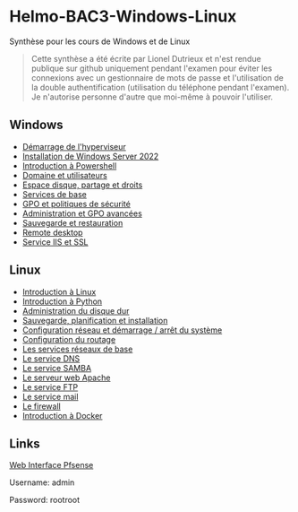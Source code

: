 # Helmo-BAC3-Windows-Linux
Synthèse pour les cours de Windows et de Linux

> Cette synthèse a été écrite par Lionel Dutrieux et n'est rendue publique sur github uniquement pendant l'examen pour éviter les connexions avec un gestionnaire de mots de passe et l'utilisation de la double authentification (utilisation du téléphone pendant l'examen).
> Je n'autorise personne d'autre que moi-même à pouvoir l'utiliser.

## Windows

- [Démarrage de l'hyperviseur](Windows/1-hyperviseur.md)
- [Installation de Windows Server 2022](Windows/2-installation.md)
- [Introduction à Powershell](Windows/3-powershell.md)
- [Domaine et utilisateurs](Windows/4-domaine.md)
- [Espace disque, partage et droits](Windows/5-disque.md)
- [Services de base](Windows/6-services.md)
- [GPO et politiques de sécurité](Windows/7-gpo.md)
- [Administration et GPO avancées](Windows/8-admin-gpo.md)
- [Sauvegarde et restauration](Windows/9-sauvegarde.md)
- [Remote desktop](Windows/10-remote.md)
- [Service IIS et SSL](Windows/11-IIS-SSL.md)


## Linux

- [Introduction à Linux](Linux/1-introduction.md)
- [Introduction à Python](Linux/2-python.md)
- [Administration du disque dur](Linux/3-disque.md)
- [Sauvegarde, planification et installation](Linux/4-sauvegarde.md)
- [Configuration réseau et démarrage / arrêt du système](Linux/5-reseau.md)
- [Configuration du routage](https://)
- [Les services réseaux de base](https://)
- [Le service DNS](https://)
- [Le service SAMBA](https://)
- [Le serveur web Apache](https://)
- [Le service FTP](https://)
- [Le service mail](https://)
- [Le firewall](https://)
- [Introduction à Docker](https://)

## Links

[Web Interface Pfsense](http://192.168.190.2:1080)

Username: admin 

Password: rootroot